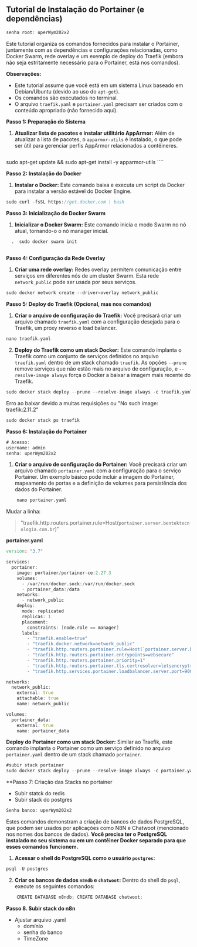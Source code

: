 ## Tutorial de Instalação do Portainer (e dependências)

```d
senha root: uperWym202x2
```

Este tutorial organiza os comandos fornecidos para instalar o Portainer, juntamente com as dependências e configurações relacionadas, como Docker Swarm, rede overlay e um exemplo de deploy do Traefik (embora não seja estritamente necessário para o Portainer, está nos comandos).

**Observações:**

*   Este tutorial assume que você está em um sistema Linux baseado em Debian/Ubuntu (devido ao uso do `apt-get`).
*   Os comandos são executados no terminal.
*   O arquivo `traefik.yaml` e `portainer.yaml` precisam ser criados com o conteúdo apropriado (não fornecido aqui).

**Passo 1: Preparação do Sistema**

1.  **Atualizar lista de pacotes e instalar utilitário AppArmor:**
    Além de atualizar a lista de pacotes, o `apparmor-utils` é instalado, o que pode ser útil para gerenciar perfis AppArmor relacionados a contêineres.

    ````d
sudo apt-get update && sudo apt-get install -y apparmor-utils
    ````


**Passo 2: Instalação do Docker**

1.  **Instalar o Docker:**
    Este comando baixa e executa um script da Docker para instalar a versão estável do Docker Engine.

````d
sudo curl -fsSL https://get.docker.com | bash
````

**Passo 3: Inicialização do Docker Swarm**

1.  **Inicializar o Docker Swarm:**
    Este comando inicia o modo Swarm no nó atual, tornando-o o nó manager inicial.

````d
  .  sudo docker swarm init
    
````

**Passo 4: Configuração da Rede Overlay**

1.  **Criar uma rede overlay:**
    Redes overlay permitem comunicação entre serviços em diferentes nós de um cluster Swarm. Esta rede `network_public` pode ser usada por seus serviços.

````d
sudo docker network create --driver=overlay network_public

````


**Passo 5: Deploy do Traefik (Opcional, mas nos comandos)**

1.  **Criar o arquivo de configuração do Traefik:**
    Você precisará criar um arquivo chamado `traefik.yaml` com a configuração desejada para o Traefik, um proxy reverso e load balancer.

````d
nano traefik.yaml
````

2.  **Deploy do Traefik como um stack Docker:**
    Este comando implanta o Traefik como um conjunto de serviços definidos no arquivo `traefik.yaml` dentro de um stack chamado `traefik`. As opções `--prune` remove serviços que não estão mais no arquivo de configuração, e `--resolve-image always` força o Docker a baixar a imagem mais recente do Traefik.

````d
sudo docker stack deploy --prune --resolve-image always -c traefik.yaml traefik
````

Erro ao baixar devido a muitas requisições ou "No such image: traefik:2.11.2"

```d
sudo docker stack ps traefik

```

**Passo 6: Instalação do Portainer**

```d
# Acesso:
username: admin
senha: uperWym202x2
```
1.  **Criar o arquivo de configuração do Portainer:**
    Você precisará criar um arquivo chamado `portainer.yaml` com a configuração para o serviço Portainer. Um exemplo básico pode incluir a imagem do Portainer, mapeamento de portas e a definição de volumes para persistência dos dados do Portainer.

````d
    nano portainer.yaml
````

Mudar a linha: 
> "traefik.http.routers.portainer.rule=Host(`portainer.server.bentektecnologia.com.br`)"

**portainer.yaml**
```d
version: "3.7"

services:
  portainer:
    image: portainer/portainer-ce:2.27.3
    volumes:
      - /var/run/docker.sock:/var/run/docker.sock
      - portainer_data:/data
    networks:
      - network_public
    deploy:
      mode: replicated
      replicas: 1
      placement:
        constraints: [node.role == manager]
      labels:
        - "traefik.enable=true"
        - "traefik.docker.network=network_public"
        - "traefik.http.routers.portainer.rule=Host(`portainer.server.bentektecnologia.com.br`)"
        - "traefik.http.routers.portainer.entrypoints=websecure"
        - "traefik.http.routers.portainer.priority=1"
        - "traefik.http.routers.portainer.tls.certresolver=letsencryptresolver"
        - "traefik.http.services.portainer.loadbalancer.server.port=9000"

networks:
  network_public:
    external: true
    attachable: true
    name: network_public

volumes:
  portainer_data:
    external: true
    name: portainer_data

```


 **Deploy do Portainer como um stack Docker:**
    Similar ao Traefik, este comando implanta o Portainer como um serviço definido no arquivo `portainer.yaml` dentro de um stack chamado `portainer`.

````d
#subir stack portainer
sudo docker stack deploy --prune --resolve-image always -c portainer.yaml portainer

````


**Passo 7: Criação das Stacks no portainer

- Subir statck do redis
- Subir stack do postgres
```d
Senha banco: uperWym202x2
```

Estes comandos demonstram a criação de bancos de dados PostgreSQL, que podem ser usados por aplicações como N8N e Chatwoot (mencionado nos nomes dos bancos de dados). **Você precisa ter o PostgreSQL instalado no seu sistema ou em um contêiner Docker separado para que esses comandos funcionem.**

1.  **Acessar o shell do PostgreSQL como o usuário `postgres`:**

````d
psql -U postgres
 ````

2.  **Criar os bancos de dados `n8ndb` e `chatwoot`:**
    Dentro do shell do `psql`, execute os seguintes comandos:

````d
    CREATE DATABASE n8ndb; CREATE DATABASE chatwoot;
````

**Passo 8. Subir stack do n8n**
- Ajustar arquivo .yaml
	- domínio
	- senha do banco
	- TimeZone
